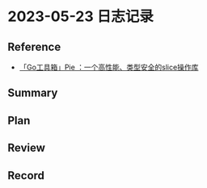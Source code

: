 # 2023-05-23 日志记录

## Reference
 - [「Go工具箱」Pie ：一个高性能、类型安全的slice操作库](https://mp.weixin.qq.com/s/bXRRt42OlVNKaD6eDm5W-A)

## Summary


## Plan


## Review

## Record

